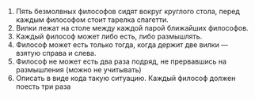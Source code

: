 1. Пять безмолвных философов сидят вокруг круглого стола, перед каждым философом стоит тарелка спагетти.
2. Вилки лежат на столе между каждой парой ближайших философов.
3. Каждый философ может либо есть, либо размышлять. 
4. Философ может есть только тогда, когда держит две вилки — взятую справа и слева. 
5. Философ не может есть два раза подряд, не прервавшись на размышления (можно не учитывать)
6. Описать в виде кода такую ситуацию. Каждый философ должен поесть три раза
